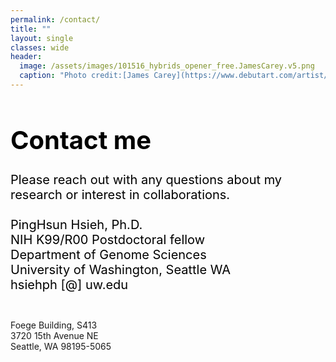```yaml
---
permalink: /contact/
title: ""
layout: single
classes: wide
header:
  image: /assets/images/101516_hybrids_opener_free.JamesCarey.v5.png
  caption: "Photo credit:[James Carey](https://www.debutart.com/artist/james-carey)"
---
```

<h1 style="color:black;font-size:40px;">Contact me</h1> 

<p style="color:black;font-size:20px;"> 
Please reach out with any questions about my research or interest in collaborations.
</br><br/>
PingHsun Hsieh, Ph.D.<br>
NIH K99/R00 Postdoctoral fellow<br>
Department of Genome Sciences<br>
University of Washington, Seattle WA<br>
hsiehph [@] uw.edu<br/><br/>

Foege Building, S413<br>
3720 15th Avenue NE<br>
Seattle, WA 98195-5065<br>
</p>
